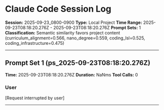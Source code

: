 # Claude Code Session Log

**Session:** 2025-09-23_0800-0900
**Type:** Local Project
**Time Range:** 2025-09-23T08:18:20.276Z - 2025-09-23T08:18:20.276Z
**Prompt Sets:** 1
**Classification:** Semantic similarity favors project content (curriculum_alignment=0.566, nano_degree=0.559, coding_lsl=0.525, coding_infrastructure=0.475)

---

<a name="ps_2025-09-23T08:18:20.276Z"></a>
## Prompt Set 1 (ps_2025-09-23T08:18:20.276Z)

**Time:** 2025-09-23T08:18:20.276Z
**Duration:** NaNms
**Tool Calls:** 0

### User

[Request interrupted by user]

---

